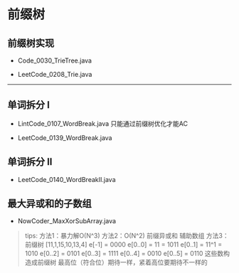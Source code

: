 # 前缀树

## 前缀树实现

- Code_0030_TrieTree.java

- LeetCode_0208_Trie.java

---

## 单词拆分 I

- LintCode_0107_WordBreak.java  只能通过前缀树优化才能AC

- LeetCode_0139_WordBreak.java

## 单词拆分 II

- LeetCode_0140_WordBreakII.java

## 最大异或和的子数组

- NowCoder_MaxXorSubArray.java

> tips:
方法1：暴力解O(N^3)
方法2：O(N^2) 前缀异或和 辅助数组
方法3：前缀树
[11,1,15,10,13,4]
e[-1] = 0000
e[0..0] = 11 = 1011
e[0..1] = 11^1 = 1010
e[0..2] = 0101
e[0..3] = 1111
e[0..4] = 0010
e[0..5] = 0110
这些数构造成前缀树
最高位（符合位）期待一样，紧着高位要期待不一样的
